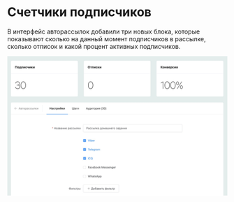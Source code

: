 # Счетчики подписчиков

В интерфейс авторассылок добавили три новых блока, которые показывают сколько на данный момент подписчиков в рассылке, сколько отписок и какой процент активных подписчиков.

![](../.gitbook/assets/SvaYPViXHrw.jpg)
